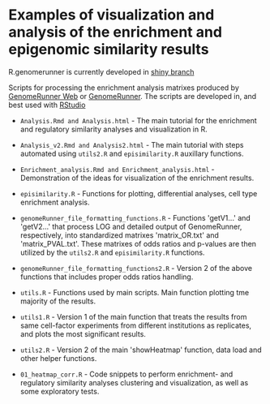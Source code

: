 Examples of visualization and analysis of the enrichment and epigenomic similarity results
========================================================

R.genomerunner is currently developed in [shiny branch](https://github.com/mdozmorov/R.genomerunner/tree/shiny)

Scripts for processing the enrichment analysis matrixes produced by [GenomeRunner Web](http://www.genomerunner.org) or [GenomeRunner](http://sourceforge.net/projects/genomerunner/). The scripts are developed in, and best used with [RStudio](http://www.rstudio.com/)

* `Analysis.Rmd and Analysis.html` - The main tutorial for the enrichment and regulatory similarity analyses and visualization in R.

* `Analysis_v2.Rmd and Analysis2.html` - The main tutorial with steps automated using `utils2.R` and `episimilarity.R` auxillary functions.

* `Enrichment_analysis.Rmd and Enrichment_analysis.html` - Demonstration of the ideas for visualization of the enrichment results.

* `episimilarity.R` - Functions for plotting, differential analyses, cell type enrichment analysis.

* `genomeRunner_file_formatting_functions.R` - Functions 'getV1...' and 'getV2...' that process LOG and detailed output of GenomeRunner, respectively, into standardized matrixes 'matrix_OR.txt' and 'matrix_PVAL.txt'. These matrixes of odds ratios and p-values are then utilized by the `utils2.R` and `episimilarity.R` functions.

* `genomeRunner_file_formatting_functions2.R` - Version 2 of the above functions that includes proper odds ratios handling.

* `utils.R` - Functions used by main scripts. Main function plotting tme majority of the results.

* `utils1.R` - Version 1 of the main function that treats the results from same cell-factor experiments from different institutions as replicates, and plots the most significant results. 

* `utils2.R` - Version 2 of the main 'showHeatmap' function, data load and other helper functions.

* `01_heatmap_corr.R` - Code snippets to perform enrichment- and regulatory similarity analyses clustering and visualization, as well as some exploratory tests.

